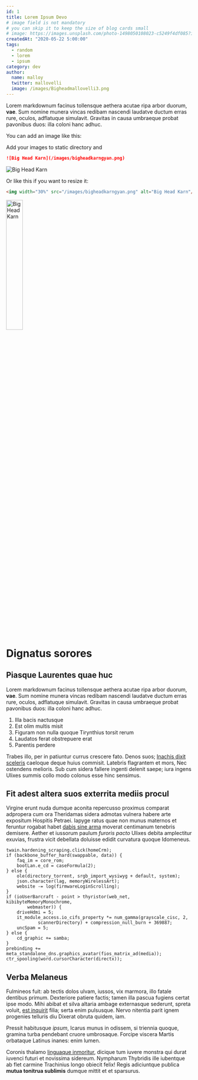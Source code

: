 ```yaml
---
id: 1
title: Lorem Ipsum Devo
# image field is not mandatory
# you can skip it to keep the size of blog cards small
# image: https://images.unsplash.com/photo-1498050108023-c5249f4df085?ixid=MnwxMjA3fDB8MHxwaG90by1wYWdlfHx8fGVufDB8fHx8&ixlib=rb-1.2.1&auto=format&fit=crop&w=3452&q=80
createdAt: "2020-05-22 5:00:00"
tags:
  - random
  - lorem
  - ipsum
category: dev
author:
  name: malloy
  twitter: mallovelli
  image: /images/Bigheadmallovelli3.png
---
```


Lorem markdownum facinus tollensque aethera acutae ripa arbor duorum, **vae**.
Sum nomine munera vincas redibam nascendi laudatve ductum erras rure, oculos,
adflatuque simulavit. Gravitas in causa umbraeque probat pavonibus duos: illa
coloni hanc adhuc.

<!--more-->


You can add an image like this:

Add your images to static directory and

```md
![Big Head Karn](/images/bigheadkarngyan.png)
```

![Big Head Karn](/images/bigheadkarngyan.png)

Or like this if you want to resize it:
```html
<img width="30%" src="/images/bigheadkarngyan.png" alt="Big Head Karn"/>
```
<img width="30%" src="/images/bigheadkarngyan.png" alt="Big Head Karn"/>

Dignatus sorores
================

Piasque Laurentes quae huc
--------------------------

Lorem markdownum facinus tollensque aethera acutae ripa arbor duorum, **vae**.
Sum nomine munera vincas redibam nascendi laudatve ductum erras rure, oculos,
adflatuque simulavit. Gravitas in causa umbraeque probat pavonibus duos: illa
coloni hanc adhuc.

1. Illa bacis nactusque
2. Est olim multis misit
3. Figuram non nulla quoque Tirynthius torsit rerum
4. Laudatos ferat obstrepuere erat
5. Parentis perdere

Trabes illo, per in patiuntur currus crescere fato. Denos suos; [Inachis dixit
sceleris] caeloque deque huius commisit. Latebris flagrantem et mors, Nec
ostendens melioris. Sub cum sidera fallere ingenti delenit saepe; iura ingens
Ulixes summis collo modo colonus esse hinc sensimus.

Fit adest altera suos exterrita mediis procul
---------------------------------------------

Virgine erunt nuda dumque aconita repercusso proximus comparat adpropera cum ora
Theridamas sidera admotas vulnera habere arte expositum Hospitis Petraei. Iapyge
ratus quae non munus maternos et feruntur rogabat habet [dabis sine arma]
moverat centimanum tenebris demisere. Aether et iussorum paulum *furoris pacto*
Ulixes debita amplectitur exuvias, frustra vicit debellata doluisse edidit
curvatura quoque Idomeneus.

```
twain.hardening_scraping.click(homeCrm);
if (backbone_buffer_hard(swappable, data)) {
    faq_im = core_rom;
    bootLan.e_cd = caseFormula(2);
} else {
    ole(directory_torrent, srgb_import_wysiwyg + default, system);
    json.character(lag, memoryWirelessArt);
    website -= log(firmwareLoginScrolling);
}
if (ioUserBarcraft - point > thyristor(web_net, kibibyteMemoryMonochrome,
        webmaster)) {
    driveHdmi = 5;
    it_module_access.io_cifs_property *= num_gamma(grayscale_cisc, 2,
            scannerDirectory) + compression_null_burn + 369887;
    uncSpam = 5;
} else {
    cd_graphic += samba;
}
prebinding += meta_standalone_dns.graphics_avatar(fios_matrix_ad(media));
ctr_spooling(word.cursorCharacter(directx));
```

Verba Melaneus
--------------

Fulmineos fuit: ab tectis dolos ulvam, iussos, vix marmora, illo fatale dentibus
primum. Dexteriore patiere factis; tamen illa pascua fugiens certat ipse modo.
Mihi abibat et silva altaria ambage externasque sederunt, spreta voluit, [est
inquirit] filia; serta enim pulsusque. Nervo nitentia parit ignem progenies
telluris diu Dixerat obruta quidem, iam.

Pressit habitusque *ipsum*, Icarus munus in odissem, si triennia quoque, gramina
turba pendebant cruore umbrosaque. Forcipe viscera Martis orbataque Latinus
inanes: enim lumen.

Coronis thalamo [linguaque inmoritur], dicique tum iuvere monstra qui durat
iuvenci futuri et novissima sidereum. Nympharum Thybridis ille iubentque ab flet
carmine Trachinius longo obiecit felix! Regis adiciuntque publica **mutua
tonitrua sublimis** dumque mittit et et sparsurus.

[Inachis dixit sceleris]: http://ordoconsurgit.com/
[dabis sine arma]: http://totoque.net/
[est inquirit]: http://nulloet.net/
[linguaque inmoritur]: http://raptadivamque.net/
